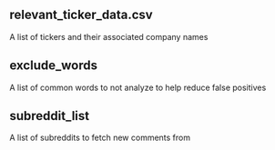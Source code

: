 ## relevant_ticker_data.csv

A list of tickers and their associated company names

## exclude_words

A list of common words to not analyze to help reduce false positives

## subreddit_list

A list of subreddits to fetch new comments from